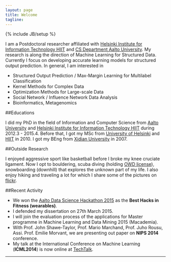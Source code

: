 ```yaml
---
layout: page
title: Welcome
tagline: 
---
```

{% include JB/setup %}

I am a Postdoctoral researcher affiliated with <a href="http://www.hiit.fi">Helsinki Institute for Information Technology HIIT</a> and <a href="http://ics.aalto.fi/en/">CS Department Aalto University</a>. My research is along the direction of Machine Learning for Structured Data. Currently I focus on developing accurate learning models for structured output prediction. In general, I am interested in 

  - Structured Output Prediction / Max-Margin Learning for Multilabel Classification
  - Kernel Methods for Complex Data
  - Optimization Methods for Large-scale Data
  - Social Network / Influence Network Data Analysis
  - Bioinformatics, Metagenomics


##Educations

I did my PhD in the field of Information and Computer Science from <a href="http://ics.aalto.fi/en/">Aalto University</a> and <a href="http://www.hiit.fi">Helsinki Institute for Information Technology HIIT</a> during 2012.3 - 2015.4. Before that, I got my MSc from <a href="http://cs.helsinki.fi">University of Helsinki</a> and <a href="http://www.hiit.fi">HIIT</a> in 2010. I got my BEng from <a href="http://www.xidian.edu.cn">Xidian University</a> in 2007.

##Outside Research

I enjoyed aggressive sport like basketball before I broke my knee cruciate ligament. Now I opt to bouldering, scuba diving (holding <a href="http://www.padi.com/scuba-diving/padi-courses/course-catalog/open-water-diver/">OWD license</a>), snowboarding (downhill) that explores the unknown part of my life. I also enjoy hiking and traveling a lot for which I share some of the pictures on <a href="https://www.flickr.com/photos/123885344@N02/">flickr</a>.

##Recent Activity

  - We won the <a href="http://datasciencehackathon.cs.hut.fi">Aalto Data Science Hackathon 2015</a> as the <b>Best Hacks in Fitness (wearables)</b>.
  - I defended my dissertation on 27th March 2015.
  - I will join the evaluation process of the applications for Master programme in Machine Learning and Data Mining 2015 (Macademia).
  - With Prof. John Shawe-Taylor, Prof. Mario Marchand, Prof. Juho Rousu, Assi. Prof. Emilie Morvant, we are presenting out paper on <b>NIPS 2014</b> conference.
  - My talk at the International Conference on Machine Learning (<b>ICML2014</b>) is now online at <a href="http://techtalks.tv/talks/structured-prediction-of-network-response/60915/">TechTalk</a>.

<!-- 
   - Our paper <b>Multilabel Structured Output Learning with Random Spanning Trees of Max-Margin Markov Networks</b> got accepted and will appear in <b>NIPS 2014</b> 
   - Take a look at the preliminary version of my <b>Doctoral Dissertation</b> [<a href="https://github.com/hongyusu/dissertation/blob/master/dissertation.pdf?raw=true">GitHub</a>]
   - Our paper <b>Multilabel Classification through Random Graph Ensembles</b> got accepted and will appear in <b><i>Machine Learning</i></b>. DOI: 10.1007/s10994-014-5465-9.
   - I will still be the assistant to the ICS course <i><a href="https://noppa.aalto.fi/noppa/kurssi/t-61.5910/esite">T-61.5910 Research Project in Computer and Information Science</a></i> during Autumn 2014.
   - Our work <b>Structured Prediction of Network Response</b> got accepted for oral presentation in <i>International Workshop on Multi-Target Prediction - <b>ECML 2014 workshop</b>.
-->


--------






